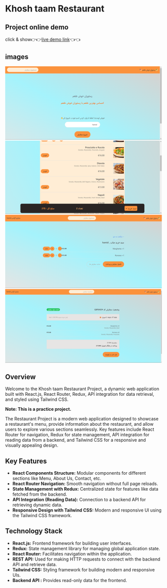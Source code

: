# Khosh taam Restaurant

## Project online demo

click & show👉👉[live demo link](https://hamid-restaurant.vercel.app)👈👈

## images

![image1](./public/readme1.png)
![image3](./public/readme3.png)
![image4](./public/readme4.png)
![image5](./public/readme5.png)

## Overview

Welcome to the Khosh taam Restaurant Project, a dynamic web application built with React.js, React Router, Redux, API integration for data retrieval, and styled using Tailwind CSS.

**Note: This is a practice project.**

The Restaurant Project is a modern web application designed to showcase a restaurant's menu, provide information about the restaurant, and allow users to explore various sections seamlessly. Key features include React Router for navigation, Redux for state management, API integration for reading data from a backend, and Tailwind CSS for a responsive and visually appealing design.

## Key Features

- **React Components Structure:** Modular components for different sections like Menu, About Us, Contact, etc.
- **React Router Navigation:** Smooth navigation without full page reloads.
- **State Management with Redux:** Centralized state for features like data fetched from the backend.
- **API Integration (Reading Data):** Connection to a backend API for retrieving dynamic data.
- **Responsive Design with Tailwind CSS:** Modern and responsive UI using the Tailwind CSS framework.

## Technology Stack

- **React.js:** Frontend framework for building user interfaces.
- **Redux:** State management library for managing global application state.
- **React Router:** Facilitates navigation within the application.
- **REST API:** Used for making HTTP requests to connect with the backend API and retrieve data.
- **Tailwind CSS:** Styling framework for building modern and responsive UIs.
- **Backend API :** Provides read-only data for the frontend.
